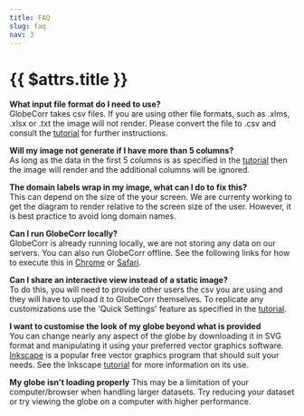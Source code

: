 ```yaml
---
title: FAQ
slug: faq
nav: 3
---
```

# {{ $attrs.title }} 
**What input file format do I need to use?**  
GlobeCorr takes csv files. If you are using other file formats, such as .xlms, .xlsx or .txt the image will not render. Please convert the file to .csv and consult the [tutorial](#/tutorial) for further instructions. 

**Will my image not generate if I have more than 5 columns?**  
 As long as the data in the first 5 columns is as specified in the [tutorial](#/tutorial) then the image will render and the additional columns will be ignored. 

**The domain labels wrap in my image, what can I do to fix this?**  
This can depend on the size of the your screen. We are currenty working to get the diagram to render relative to the screen size of the user. However, it is best practice to avoid long domain names. 

**Can I run GlobeCorr locally?**  
GlobeCorr is already running locally, we are not storing any data on our servers. You can also run GlobeCorr offline. See the following links for how to execute this in [Chrome](https://support.google.com/chrome/answer/7343019?co=GENIE.Platform%3DDesktop&hl=en) or [Safari](https://support.apple.com/en-ca/HT200294). 

**Can I share an interactive view instead of a static image?**  
To do this, you will need to provide other users the csv you are using and they will have to upload it to GlobeCorr themselves. To replicate any customizations use the 'Quick Settings' feature as specified in the [tutorial](#/tutorial). 

**I want to customise the look of my globe beyond what is provided**  
You can change nearly any aspect of the globe by downloading it in SVG format and manipulating it using your preferred vector graphics software.
[Inkscape](https://inkscape.org/) is a popular free vector graphics program that should suit your needs. See the Inkscape [tutorial](https://inkscape.org/doc/tutorials/basic/tutorial-basic.html) for more information on its use.

**My globe isn't loading properly**
This may be a limitation of your computer/browser when handling larger datasets. Try reducing your dataset or try viewing the globe on a computer with higher performance.
